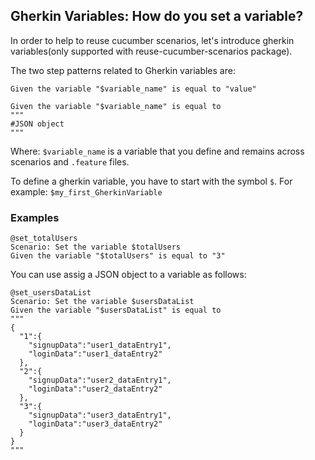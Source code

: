 ## Gherkin Variables: How do you set a variable?

In order to help to reuse cucumber scenarios, let's introduce gherkin variables(only supported with reuse-cucumber-scenarios package).

The two step patterns related to Gherkin variables are:

```gherkin
Given the variable "$variable_name" is equal to "value"
```

```gherkin
Given the variable "$variable_name" is equal to
"""
#JSON object
"""
```
Where:
   `$variable_name` is a variable that you define and remains across scenarios and `.feature` files.

To define a gherkin variable, you have to start with the symbol `$`. For example: `$my_first_GherkinVariable`

### Examples

```gherkin
@set_totalUsers
Scenario: Set the variable $totalUsers
Given the variable "$totalUsers" is equal to "3"
```

You can use assig a JSON object to a variable as follows:

```gherkin
@set_usersDataList
Scenario: Set the variable $usersDataList
Given the variable "$usersDataList" is equal to
"""
{
  "1":{
    "signupData":"user1_dataEntry1",
    "loginData":"user1_dataEntry2"
  },
  "2":{
    "signupData":"user2_dataEntry1",
    "loginData":"user2_dataEntry2"
  },
  "3":{
    "signupData":"user3_dataEntry1",
    "loginData":"user3_dataEntry2"
  }
}
"""
```

